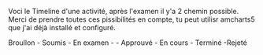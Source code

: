 Voci le Timeline d'une activité, après l'examen il y'a 2 chemin possible. Merci de prendre toutes ces pissibilités en compte, tu peut utilisr amcharts5 que j'ai déjà installé et configuré. 

Broullon - Soumis - En examen - - Approuvé - En cours - Terminé
                                -Rejeté
